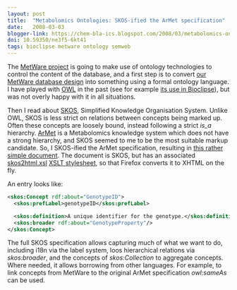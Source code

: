 ```yaml
---
layout: post
title:  "Metabolomics Ontologies: SKOS-ified the ArMet specification"
date:   2008-03-03
blogger-link: https://chem-bla-ics.blogspot.com/2008/03/metabolomics-ontologies-skos-ified.html
doi: 10.59350/ne3f5-6kt41
tags: bioclipse metware ontology semweb
---
```


The [MetWare project](http://chem-bla-ics.blogspot.com/2007/11/metware-metabolomics-database-project.html) is going to make use of ontology
technologies to control the content of the database, and a first step is to convert [our MetWare database design](http://metware.svn.sourceforge.net/viewvc/metware/trunk/metware/design/)
into something using a formal ontology language. I have played with [OWL](http://en.wikipedia.org/wiki/Web_Ontology_Language) in the past (see for example
[its use in Bioclipse](http://chem-bla-ics.blogspot.com/2007/04/bioclipse-now-allows-qsar-descriptor.html)), but was not overly happy with
it in all situations.

Then I read about [SKOS](http://en.wikipedia.org/wiki/SKOS), Simplified Knowledge Organisation System. Unlike OWL, SKOS is less strict on relations
between concepts being marked up. Often these concepts are loosely bound, instead following a strict *is_a* hierarchy.
[ArMet](http://www.armet.org/) is a Metabolomics knowledge system which does not have a strong hierarchy, and SKOS seemed to me to be the most
suitable markup candidate. So, I SKOS-ified the ArMet specification, resulting in [this rather simple document](http://metware.svn.sourceforge.net/viewvc/*checkout*/metware/trunk/metware/design/onto/armet.skos?revision=HEAD&content-type=text%2Fxml).
The document is SKOS, but has an associated [skos2html.xsl](http://metware.svn.sourceforge.net/viewvc/*checkout*/metware/trunk/metware/design/onto/skos2html.xsl?revision=HEAD&content-type=text%2Fxml)
[XSLT stylesheet](http://en.wikipedia.org/wiki/XSLT), so that Firefox converts it to XHTML on the fly.

An entry looks like:

```xml
<skos:Concept rdf:about="GenotypeID">
  <skos:prefLabel>genotypeID</skos:prefLabel>

  <skos:definition>A unique identifier for the genotype.</skos:definition>
  <skos:broader rdf:about="GenotypeProperty"/>
</skos:Concept>
```

The full SKOS specification allows capturing much of what we want to do, including i18n via the label system, loos hierarchical relations via
*skos:broader*, and the concepts of *skos:Collection* to aggregate concepts. Where needed, it allows borrowing from other languages. For example,
to link concepts from MetWare to the original ArMet specification *owl:sameAs* can be used.
